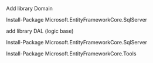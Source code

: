 Add library Domain 

Install-Package Microsoft.EntityFrameworkCore.SqlServer

add library DAL (logic base)

Install-Package Microsoft.EntityFrameworkCore.SqlServer

Install-Package Microsoft.EntityFrameworkCore.Tools
